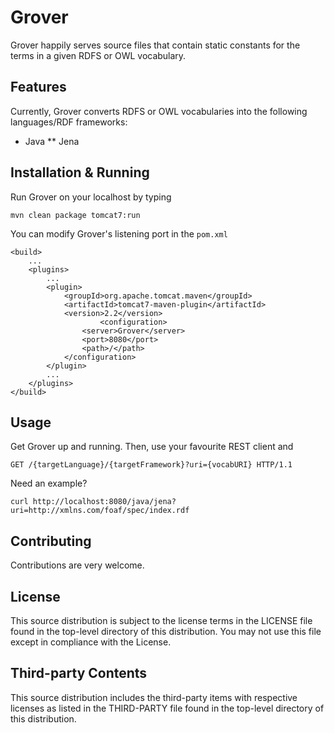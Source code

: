 # Grover
Grover happily serves source files that contain static constants for the terms in a given RDFS or OWL vocabulary.


Features
-
Currently, Grover converts RDFS or OWL vocabularies into the following languages/RDF frameworks:
* Java
** Jena


Installation & Running
-
Run Grover on your localhost by typing
```
mvn clean package tomcat7:run
```

You can modify Grover's listening port in the `pom.xml`
```
<build>
	...
	<plugins>
		...
		<plugin>
			<groupId>org.apache.tomcat.maven</groupId>
			<artifactId>tomcat7-maven-plugin</artifactId>
			<version>2.2</version>  	
            		<configuration>
				<server>Grover</server>
				<port>8080</port>
				<path>/</path>
			</configuration>
		</plugin>
		...
	</plugins>
</build>
```


Usage
-
Get Grover up and running. Then, use your favourite REST client and
```
GET /{targetLanguage}/{targetFramework}?uri={vocabURI} HTTP/1.1
```

Need an example?
```
curl http://localhost:8080/java/jena?uri=http://xmlns.com/foaf/spec/index.rdf
```


Contributing
-
Contributions are very welcome.


License
-
This source distribution is subject to the license terms in the LICENSE file found in the top-level directory of this distribution.
You may not use this file except in compliance with the License.


Third-party Contents
-
This source distribution includes the third-party items with respective licenses as listed in the THIRD-PARTY file found in the top-level directory of this distribution.
